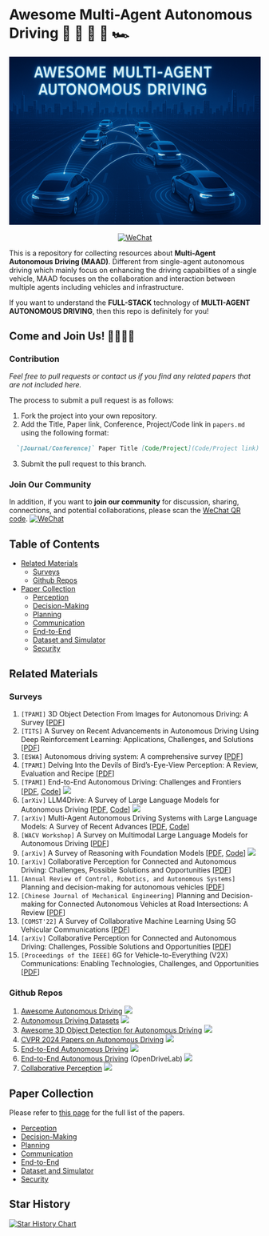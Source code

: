 # Awesome Multi-Agent Autonomous Driving 🚗 🚙 🚓 🚕 🏎️

![MAAD](./src/maad.png)
<div align="center">
  <a href="./src/wechat.jpg">
    <img src="https://img.shields.io/badge/WeChat-MAADResearch-brightgreen?logo=wechat&logoColor=white" alt="WeChat">
  </a>
</div>

This is a repository for collecting resources about **Multi-Agent Autonomous Driving (MAAD)**. Different from single-agent autonomous driving which mainly focus on enhancing the driving capabilities of a single vehicle, MAAD focuses on the collaboration and interaction between multiple agents including vehicles and infrastructure.

If you want to understand the **FULL-STACK** technology of **MULTI-AGENT AUTONOMOUS DRIVING**, then this repo is definitely for you!

## Come and Join Us! 👊🇨🇳🔥

### Contribution
*Feel free to pull requests or contact us if you find any related papers that are not included here.*

The process to submit a pull request is as follows:
1. Fork the project into your own repository.
2. Add the Title, Paper link, Conference, Project/Code link in `papers.md` using the following format:
```markdown
  `[Journal/Conference]` Paper Title [Code/Project](Code/Project link)
```
3. Submit the pull request to this branch.


### Join Our Community

In addition, if you want to **join our community** for discussion, sharing, connections, and potential collaborations, please scan the [WeChat QR code](./src/wechat.jpg). [<img src="https://img.shields.io/badge/WeChat-MAADResearch-brightgreen?logo=wechat&logoColor=white" alt="WeChat">](./src/wechat.jpg)

## Table of Contents


- [Related Materials](#related-materials)
   - [Surveys](#surveys)
   - [Github Repos](#github-repos)
- [Paper Collection](#paper-collection)
  - [Perception](papers.md#perception)
  - [Decision-Making](papers.md#decision-making)
  - [Planning](papers.md#planning)
  - [Communication](papers.md#communication)
  - [End-to-End](papers.md#end-to-end)
  - [Dataset and Simulator](papers.md#dataset-and-simulator)
  - [Security](papers.md#security)


## Related Materials
###  Surveys
1. `[TPAMI]` 3D Object Detection From Images for Autonomous Driving: A Survey [[PDF](https://ieeexplore.ieee.org/document/10373157/?arnumber=10373157)]
2. `[TITS]` A Survey on Recent Advancements in Autonomous Driving Using Deep Reinforcement Learning: Applications, Challenges, and Solutions [[PDF](https://ieeexplore.ieee.org/document/10682977/?arnumber=10682977)]
3. `[ESWA]` Autonomous driving system: A comprehensive survey [[PDF](https://linkinghub.elsevier.com/retrieve/pii/S0957417423033389)]
4. `[TPAMI]` Delving Into the Devils of Bird’s-Eye-View Perception: A Review, Evaluation and Recipe [[PDF](https://ieeexplore.ieee.org/document/10321736/?arnumber=10321736)]
5. `[TPAMI]` End-to-End Autonomous Driving: Challenges and Frontiers [[PDF](https://ieeexplore.ieee.org/document/10614862/?arnumber=10614862), [Code](https://github.com/OpenDriveLab/End-to-end-Autonomous-Driving)] ![](https://img.shields.io/github/stars/OpenDriveLab/End-to-end-Autonomous-Driving.svg?style=social&label=Star&maxAge=2592000)
6. `[arXiv]` LLM4Drive: A Survey of Large Language Models for Autonomous Driving [[PDF](http://arxiv.org/abs/2311.01043), [Code](https://github.com/Thinklab-SJTU/Awesome-LLM4AD)] ![](https://img.shields.io/github/stars/Thinklab-SJTU/Awesome-LLM4AD.svg?style=social&label=Star&maxAge=2592000)
7. `[arXiv]` Multi-Agent Autonomous Driving Systems with Large Language Models: A Survey of Recent Advances [[PDF](http://arxiv.org/abs/2502.16804), [Code](https://anonymous.4open.science/r/LLM-based_Multi-agent_ADS-3A5C/README.md)]
8. `[WACV Workshop]` A Survey on Multimodal Large Language Models for Autonomous Driving [[PDF](https://openaccess.thecvf.com/content/WACV2024W/LLVM-AD/papers/Cui_A_Survey_on_Multimodal_Large_Language_Models_for_Autonomous_Driving_WACVW_2024_paper.pdf)]
9. `[arXiv]` A Survey of Reasoning with Foundation Models [[PDF](https://arxiv.org/abs/2312.11562), [Code](https://github.com/reasoning-survey/Awesome-Reasoning-Foundation-Models)] ![](https://img.shields.io/github/stars/reasoning-survey/Awesome-Reasoning-Foundation-Models.svg?style=social&label=Star&maxAge=2592000)
10. `[arXiv]` Collaborative Perception for Connected and Autonomous Driving: Challenges, Possible Solutions and Opportunities [[PDF](https://arxiv.org/abs/2401.01544)]
11. `[Annual Review of Control, Robotics, and Autonomous Systems]` Planning and decision-making for autonomous vehicles [[PDF](https://www.annualreviews.org/content/journals/10.1146/annurev-control-060117-105157)]
12. `[Chinese Journal of Mechanical Engineering]` Planning and Decision-making for Connected Autonomous Vehicles at Road Intersections: A Review [[PDF](https://cjme.springeropen.com/articles/10.1186/s10033-021-00639-3)]
13. `[COMST'22]` A Survey of Collaborative Machine Learning Using 5G Vehicular Communications [[PDF](https://ieeexplore.ieee.org/stamp/stamp.jsp?tp=&arnumber=9706268)]
14. `[arXiv]` Collaborative Perception for Connected and Autonomous Driving: Challenges, Possible Solutions and Opportunities [[PDF](https://arxiv.org/abs/2401.01544)]
15. `[Proceedings of the IEEE]` 6G for Vehicle-to-Everything (V2X) Communications: Enabling Technologies, Challenges, and Opportunities [[PDF](https://ieeexplore.ieee.org/document/9779322)]




###  Github Repos
1. [Awesome Autonomous Driving](https://github.com/PeterJaq/Awesome-Autonomous-Driving) ![](https://img.shields.io/github/stars/PeterJaq/Awesome-Autonomous-Driving.svg?style=social&label=Star&maxAge=2592000)
2. [Autonomous Driving Datasets](https://github.com/MingyuLiu1/autonomous_driving_datasets) ![](https://img.shields.io/github/stars/MingyuLiu1/autonomous_driving_datasets.svg?style=social&label=Star&maxAge=2592000)
3. [Awesome 3D Object Detection for Autonomous Driving](https://github.com/PointsCoder/Awesome-3D-Object-Detection-for-Autonomous-Driving) ![](https://img.shields.io/github/stars/PointsCoder/Awesome-3D-Object-Detection-for-Autonomous-Driving.svg?style=social&label=Star&maxAge=2592000)
4. [CVPR 2024 Papers on Autonomous Driving](https://github.com/autodriving-heart/CVPR-2024-Papers-Autonomous-Driving) ![](https://img.shields.io/github/stars/autodriving-heart/CVPR-2024-Papers-Autonomous-Driving.svg?style=social&label=Star&maxAge=2592000)
5. [End-to-End Autonomous Driving](https://github.com/Pranav-chib/End-to-End-Autonomous-Driving) ![](https://img.shields.io/github/stars/Pranav-chib/End-to-End-Autonomous-Driving.svg?style=social&label=Star&maxAge=2592000)
6. [End-to-End Autonomous Driving](https://github.com/OpenDriveLab/End-to-end-Autonomous-Driving) (OpenDriveLab) ![](https://img.shields.io/github/stars/OpenDriveLab/End-to-end-Autonomous-Driving.svg?style=social&label=Star&maxAge=2592000)
7. [Collaborative Perception](https://github.com/Little-Podi/Collaborative_Perception) ![](https://img.shields.io/github/stars/Little-Podi/Collaborative_Perception.svg?style=social&label=Star&maxAge=2592000)


## Paper Collection
Please refer to [this page](./papers.md) for the full list of the papers.

- [Perception](papers.md#perception)
- [Decision-Making](papers.md#decision-making)
- [Planning](papers.md#planning)
- [Communication](papers.md#communication)
- [End-to-End](papers.md#end-to-end)
- [Dataset and Simulator](papers.md#dataset-and-simulator)
- [Security](papers.md#security)


## Star History


[![Star History Chart](https://api.star-history.com/svg?repos=dl-m9/Multi-Agent-Autonomous-Driving&type=Date)](https://www.star-history.com/#dl-m9/Multi-Agent-Autonomous-Driving&Date)
